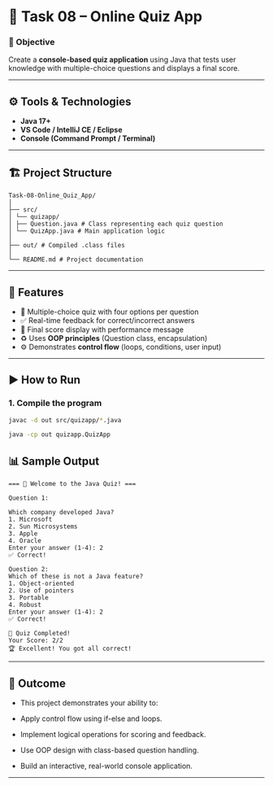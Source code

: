 # 🧩 Task 08 – Online Quiz App

### 🎯 Objective  
Create a **console-based quiz application** using Java that tests user knowledge with multiple-choice questions and displays a final score.

---

## ⚙️ Tools & Technologies  
- **Java 17+**  
- **VS Code / IntelliJ CE / Eclipse**  
- **Console (Command Prompt / Terminal)**  

---

## 🏗️ Project Structure  

```
Task-08-Online_Quiz_App/
│
├── src/
│ └── quizapp/
│ ├── Question.java # Class representing each quiz question
│ └── QuizApp.java # Main application logic
│
├── out/ # Compiled .class files
│
└── README.md # Project documentation
```


---

## 📘 Features  
- 🧠 Multiple-choice quiz with four options per question  
- ✅ Real-time feedback for correct/incorrect answers  
- 🧾 Final score display with performance message  
- ♻️ Uses **OOP principles** (Question class, encapsulation)  
- ⚙️ Demonstrates **control flow** (loops, conditions, user input)  

---

## ▶️ How to Run  

### 1. Compile the program  
```bash
javac -d out src/quizapp/*.java

java -cp out quizapp.QuizApp
```

## 📊 Sample Output
```
=== 🧩 Welcome to the Java Quiz! ===

Question 1:

Which company developed Java?
1. Microsoft
2. Sun Microsystems
3. Apple
4. Oracle
Enter your answer (1-4): 2
✅ Correct!

Question 2:
Which of these is not a Java feature?
1. Object-oriented
2. Use of pointers
3. Portable
4. Robust
Enter your answer (1-4): 2
✅ Correct!

🎯 Quiz Completed!
Your Score: 2/2
🏆 Excellent! You got all correct!
```
---
## 🧠 Outcome

- This project demonstrates your ability to:

- Apply control flow using if-else and loops.
- Implement logical operations for scoring and feedback.
- Use OOP design with class-based question handling.
- Build an interactive, real-world console application.
---
